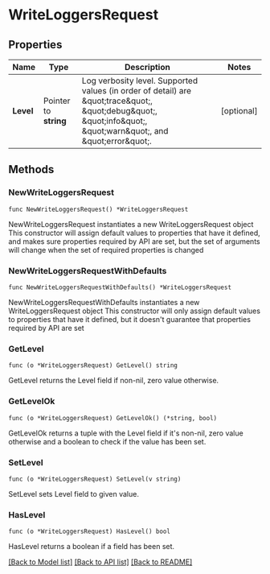 # WriteLoggersRequest


## Properties

Name | Type | Description | Notes
------------ | ------------- | ------------- | -------------
**Level** | Pointer to **string** | Log verbosity level. Supported values (in order of detail) are \&quot;trace\&quot;, \&quot;debug\&quot;, \&quot;info\&quot;, \&quot;warn\&quot;, and \&quot;error\&quot;. | [optional] 



## Methods


### NewWriteLoggersRequest

`func NewWriteLoggersRequest() *WriteLoggersRequest`

NewWriteLoggersRequest instantiates a new WriteLoggersRequest object
This constructor will assign default values to properties that have it defined,
and makes sure properties required by API are set, but the set of arguments
will change when the set of required properties is changed

### NewWriteLoggersRequestWithDefaults

`func NewWriteLoggersRequestWithDefaults() *WriteLoggersRequest`

NewWriteLoggersRequestWithDefaults instantiates a new WriteLoggersRequest object
This constructor will only assign default values to properties that have it defined,
but it doesn't guarantee that properties required by API are set


### GetLevel

`func (o *WriteLoggersRequest) GetLevel() string`

GetLevel returns the Level field if non-nil, zero value otherwise.

### GetLevelOk

`func (o *WriteLoggersRequest) GetLevelOk() (*string, bool)`

GetLevelOk returns a tuple with the Level field if it's non-nil, zero value otherwise
and a boolean to check if the value has been set.

### SetLevel

`func (o *WriteLoggersRequest) SetLevel(v string)`

SetLevel sets Level field to given value.


### HasLevel

`func (o *WriteLoggersRequest) HasLevel() bool`

HasLevel returns a boolean if a field has been set.









[[Back to Model list]](../README.md#documentation-for-models) [[Back to API list]](../README.md#documentation-for-api-endpoints) [[Back to README]](../README.md)


